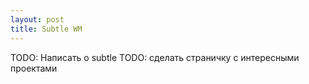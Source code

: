 ```yaml
---
layout: post
title: Subtle WM
---
```


TODO: Написать о subtle
TODO: сделать страничку с интересными проектами
